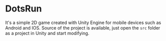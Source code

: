 # DotsRun

It's a simple 2D game created with Unity Engine for mobile devices such as Android and IOS. Source of the project is available, just open the `src` folder as a project in Unity and start modifying.
